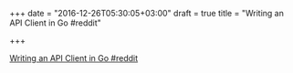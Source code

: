 +++
date = "2016-12-26T05:30:05+03:00"
draft = true
title = "Writing an API Client in Go  #reddit"

+++

<p><a href="https://t.co/3isnhab3F4">Writing an API Client in Go  #reddit</a></p>
